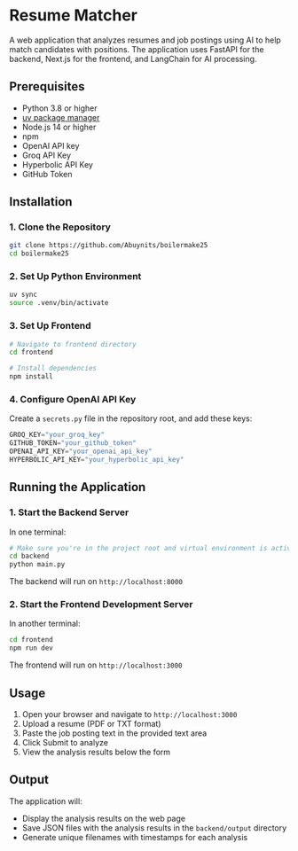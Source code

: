 # Resume Matcher

A web application that analyzes resumes and job postings using AI to help match candidates with positions. The application uses FastAPI for the backend, Next.js for the frontend, and LangChain for AI processing.

## Prerequisites

- Python 3.8 or higher
- [uv package manager](https://docs.astral.sh/uv/getting-started/installation/)
- Node.js 14 or higher
- npm
- OpenAI API key
- Groq API Key
- Hyperbolic API Key
- GitHub Token

## Installation

### 1. Clone the Repository
```bash
git clone https://github.com/Abuynits/boilermake25
cd boilermake25
```

### 2. Set Up Python Environment
```bash
uv sync
source .venv/bin/activate
```

### 3. Set Up Frontend
```bash
# Navigate to frontend directory
cd frontend

# Install dependencies
npm install
```

### 4. Configure OpenAI API Key
Create a `secrets.py` file in the repository root, and add these keys:
```py
GROQ_KEY="your_groq_key"
GITHUB_TOKEN="your_github_token"
OPENAI_API_KEY="your_openai_api_key"
HYPERBOLIC_API_KEY="your_hyperbolic_api_key"
```

## Running the Application

### 1. Start the Backend Server
In one terminal:
```bash
# Make sure you're in the project root and virtual environment is activated
cd backend
python main.py
```
The backend will run on `http://localhost:8000`

### 2. Start the Frontend Development Server
In another terminal:
```bash
cd frontend
npm run dev
```
The frontend will run on `http://localhost:3000`

## Usage

1. Open your browser and navigate to `http://localhost:3000`
2. Upload a resume (PDF or TXT format)
3. Paste the job posting text in the provided text area
4. Click Submit to analyze
5. View the analysis results below the form

## Output

The application will:
- Display the analysis results on the web page
- Save JSON files with the analysis results in the `backend/output` directory
- Generate unique filenames with timestamps for each analysis